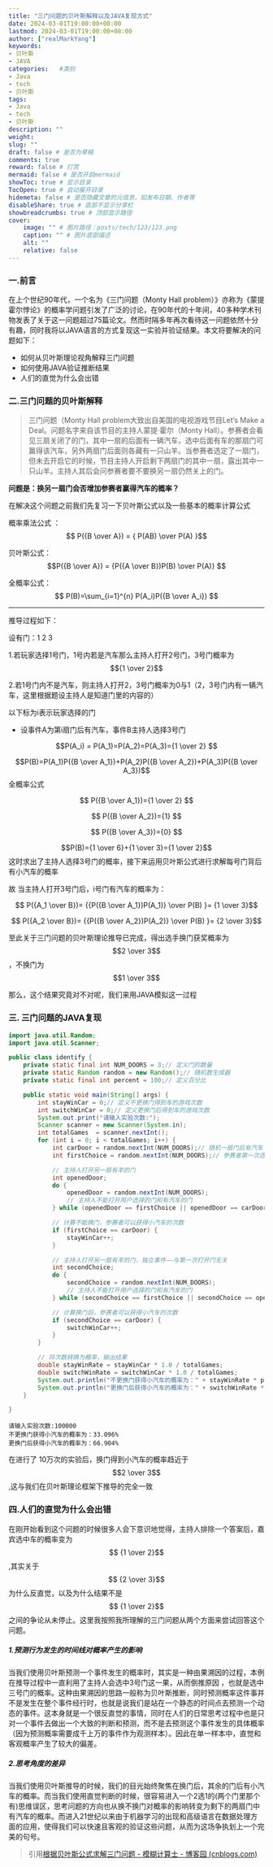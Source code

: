 ```yaml
---
title: "三门问题的贝叶斯解释以及JAVA复现方式"
date: 2024-03-01T19:00:00+08:00
lastmod: 2024-03-01T19:00:00+08:00
author: ["realMarkYang"]
keywords: 
- 贝叶斯
- JAVA
categories:   #类别 
- Java
- tech
- 贝叶斯
tags: 
- Java
- tech
- 贝叶斯
description: ""
weight:
slug: ""
draft: false # 是否为草稿
comments: true
reward: false # 打赏
mermaid: false # 是否开启mermaid
showToc: true # 显示目录
TocOpen: true # 自动展开目录
hidemeta: false # 是否隐藏文章的元信息，如发布日期、作者等
disableShare: true # 底部不显示分享栏
showbreadcrumbs: true # 顶部显示路径
cover:
    image: "" # 图片路径：posts/tech/123/123.png
    caption: "" # 图片底部描述
    alt: ""
    relative: false
---
```



### 一.前言

在上个世纪90年代，一个名为《三门问题（Monty Hall problem）》亦称为《蒙提霍尔悖论》的概率学问题引发了广泛的讨论，在90年代的十年间，40多种学术刊物发表了关于这一问题超过75篇论文。然而时隔多年再次看待这一问题依然十分有趣，同时我将以JAVA语言的方式复现这一实验并验证结果。本文将要解决的问题如下：

* 如何从贝叶斯理论视角解释三门问题
* 如何使用JAVA验证推断结果
* 人们的直觉为什么会出错

### 二.三门问题的贝叶斯解释

> 三门问题（Monty Hall problem大致出自美国的电视游戏节目Let’s Make a Deal。问题名字来自该节目的主持人蒙提·霍尔（Monty Hall）。参赛者会看见三扇关闭了的门，其中一扇的后面有一辆汽车，选中后面有车的那扇门可赢得该汽车，另外两扇门后面则各藏有一只山羊。当参赛者选定了一扇门，但未去开启它的时候，节目主持人开启剩下两扇门的其中一扇，露出其中一只山羊。主持人其后会问参赛者要不要换另一扇仍然关上的门。

**问题是：换另一扇门会否增加参赛者赢得汽车的概率？**

在解决这个问题之前我们先复习一下贝叶斯公式以及一些基本的概率计算公式

概率乘法公式 ：$$ P({B \over A}) = { P(AB) \over P(A) }$$

贝叶斯公式：$$P({B \over A}) = {P({A \over B})P(B) \over P(A)} $$

全概率公式：$$ P(B)=\sum_{i=1}^{n} P(A_i)P({B \over A_i}) $$

---

推导过程如下：

设有门：1                  2                         3

1.若玩家选择1号门，1号内若是汽车那么主持人打开2号门，3号门概率为$${1 \over 2}$$

2.若1号门内不是汽车，则主持人打开2，3号门概率为0与1（2，3号门内有一辆汽车，这里根据题设主持人是知道门里的内容的）

以下标为i表示玩家选择的门

  * 设事件A为第i扇门后有汽车，事件B主持人选择3号门

$$P(A_i) = P(A_1)=P(A_2)=P(A_3)={1 \over 2} $$

$$P(B)=P(A_1)P({B \over A_1})+P(A_2)P({B \over A_2})+P(A_3)P({B \over A_3})$$   全概率公式

$$ P({B \over A_1})={1 \over 2} $$

$$ P({B \over A_2})={1} $$

$$ P({B \over A_3})={0} $$

$$P(B)={1 \over 6}+{1 \over 3}={1 \over 2}$$       这时求出了主持人选择3号门的概率，接下来运用贝叶斯公式进行求解每号门背后有小汽车的概率

故 当主持人打开3号门后，i号门有汽车的概率为：

$$ P({A_1 \over B})= {{P({B \over A_1})P(A_1)} \over P(B) }= {1 \over 3}$$

$$ P({A_2 \over B})= {{P({B \over A_2})P(A_2)} \over P(B) }= {2 \over 3}$$

至此关于三门问题的贝叶斯理论推导已完成，得出选手换门获奖概率为$$2 \over 3$$，不换门为$$1 \over 3$$

那么，这个结果究竟对不对呢，我们来用JAVA模拟这一过程

### 三. 三门问题的JAVA复现

``` java
import java.util.Random;
import java.util.Scanner;

public class identify {
    private static final int NUM_DOORS = 3;// 定义门的数量
    private static Random random = new Random();// 随机数生成器
    private static final int percent = 100;// 定义百分比

    public static void main(String[] args) {
        int stayWinCar = 0;// 定义不更换门得到车的游戏次数
        int switchWinCar = 0;// 定义更换门后得到车的游戏次数
        System.out.print("请输入实验次数:");
        Scanner scanner = new Scanner(System.in);
        int totalGames  = scanner.nextInt();
        for (int i = 0; i < totalGames; i++) {
            int carDoor = random.nextInt(NUM_DOORS);// 随机一扇门后有汽车
            int firstChoice = random.nextInt(NUM_DOORS);// 参赛者第一次选择的门

            // 主持人打开另一扇有羊的门
            int openedDoor;
            do {
                openedDoor = random.nextInt(NUM_DOORS);
                // 主持人不能打开用户选择的门和有汽车的门
            } while (openedDoor == firstChoice || openedDoor == carDoor);

            // 计算不能换门，参赛者可以获得小汽车的次数
            if (firstChoice == carDoor) {
                stayWinCar++;
            }

            // 主持人打开另一扇有羊的门，独立事件——与第一次打开门无关
            int secondChoice;
            do {
                secondChoice = random.nextInt(NUM_DOORS);
                // 主持人不能打开用户选择的门和有汽车的门
            } while (secondChoice == firstChoice || secondChoice == openedDoor);

            // 计算换门后，参赛者可以获得小汽车的次数
            if (secondChoice == carDoor) {
                switchWinCar++;
            }
        }

        // 将次数转换为概率，输出结果
        double stayWinRate = stayWinCar * 1.0 / totalGames;
        double switchWinRate = switchWinCar * 1.0 / totalGames;
        System.out.println("不更换门获得小汽车的概率为：" + stayWinRate * percent + "%");
        System.out.println("更换门后获得小汽车的概率为：" + switchWinRate * percent + "%");
    }

}

```

```
请输入实验次数:100000
不更换门获得小汽车的概率为：33.096%
更换门后获得小汽车的概率为：66.904%
```

在进行了 10万次的实验后，换门得到小汽车的概率趋近于$$2 \over 3$$,这与我们在贝叶斯理论框架下推导的完全一致

### 四.人们的直觉为什么会出错

在刚开始看到这个问题的时候很多人会下意识地觉得，主持人排除一个答案后，嘉宾选中车的概率变为$$ {1 \over  2}$$,其实关于$$ {2 \over 3}$$为什么反直觉，以及为什么结果不是$$ {1 \over  2}$$之间的争论从未停止。这里我按照我所理解的三门问题从两个方面来尝试回答这个问题。

##### 1.预测行为发生的时间线对概率产生的影响

当我们使用贝叶斯预测一个事件发生的概率时，其实是一种由果溯因的过程，本例在推导过程中一直利用了主持人会选中3号门这一果，从而倒推原因 ，也就是选中三号门的概率。这种由果溯因的思路一般称为贝叶斯推断，同时预测概率这件事并不是发生在整个事件经行时，也就是说我们是站在一个静态的时间点去预测一个动态的事件。这本身就是一个很反直觉的事情，同时在人们的日常思考过程中也是只对一个事件去做出一个大致的判断和预测，而不是去预测这个事件发生的具体概率（因为预测概率需要成千上万的事件作为观测样本）。因此在单一样本中，直觉和客观概率产生了较大的偏差。

##### 2.思考角度的差异

当我们使用贝叶斯推导的时候，我们的目光始终聚焦在换门后，其余的门后有小汽车的概率。而当我们使用直觉判断的时候，很容易进入一个2选1的(两个门里那个有)思维误区，思考问题的方向也从换不换门对概率的影响转变为剩下的两扇门中有汽车的概率。而进入21世纪以来由于机器学习的出现和高级语言在数据处理方面的应用，使得我们可以快速且客观的验证这些问题，从而为这场争执划上一个完美的句号。



> 引用[根据贝叶斯公式求解三门问题 - 模糊计算士 - 博客园 (cnblogs.com)](https://www.cnblogs.com/fanlumaster/p/13723146.html)